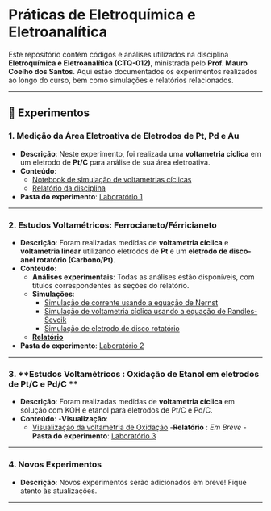 # Práticas de Eletroquímica e Eletroanalítica

Este repositório contém códigos e análises utilizados na disciplina **Eletroquímica e Eletroanalítica (CTQ-012)**, ministrada pelo **Prof. Mauro Coelho dos Santos**. Aqui estão documentados os experimentos realizados ao longo do curso, bem como simulações e relatórios relacionados.

---

## 📂 Experimentos

### 1. **Medição da Área Eletroativa de Eletrodos de Pt, Pd e Au**
   - **Descrição**: Neste experimento, foi realizada uma **voltametria cíclica** em um eletrodo de **Pt/C** para análise de sua área eletroativa.
   - **Conteúdo**:
     - [Notebook de simulação de voltametrias cíclicas](https://github.com/PassosSouza/LabsEletroquimica/blob/main/Laboratorio%201/Cyclic%20Voltammetry%20-%20From%20paper.ipynb)
     - [Relatório da disciplina](https://github.com/PassosSouza/LabsEletroquimica/blob/main/Laboratorio%201/Relatório_1___Eletroquimica_Eletroanalitica.pdf)
   - **Pasta do experimento**: [Laboratório 1](https://github.com/PassosSouza/LabsEletroquimica/tree/main/Laboratorio%201)

---

### 2. **Estudos Voltamétricos: Ferrocianeto/Férricianeto**
   - **Descrição**: Foram realizadas medidas de **voltametria cíclica** e **voltametria linear** utilizando eletrodos de **Pt** e um **eletrodo de disco-anel rotatório (Carbono/Pt)**.
   - **Conteúdo**:
     - **Análises experimentais**: Todas as análises estão disponíveis, com títulos correspondentes às seções do relatório.
     - **Simulações**:
       - [Simulação de corrente usando a equação de Nernst](https://github.com/PassosSouza/LabsEletroquimica/blob/main/Laboratorio%202/Teorias/Visualizar_Nernst.ipynb)
       - [Simulação de voltametria cíclica usando a equação de Randles-Sevcik](https://github.com/PassosSouza/LabsEletroquimica/blob/main/Laboratorio%202/Teorias/Eq%20Randles-Sevcik.ipynb)
       - [Simulação de eletrodo de disco rotatório](https://github.com/PassosSouza/LabsEletroquimica/blob/main/Laboratorio%202/Teorias/RRDE_.ipynb)
     - [**Relatório**](https://github.com/PassosSouza/LabsEletroquimica/blob/main/Laboratorio%202/Relatorio2_ViniciusPassos.pdf)
   - **Pasta do experimento**: [Laboratório 2](https://github.com/PassosSouza/LabsEletroquimica/tree/main/Laboratorio%202)

---
### 3. **Estudos Voltamétricos : Oxidação de Etanol em eletrodos de Pt/C e Pd/C **
   - **Descrição**: Foram realizadas medidas de **voltametria cíclica**  em solução com KOH e etanol para eletrodos de Pt/C e Pd/C.
   - **Conteúdo**:
      -**Visualização**:
        - [Visualizaçao da voltametria de Oxidação](https://github.com/PassosSouza/LabsEletroquimica/blob/main/Laboratorio%203/Pt-C_VC.ipynb)
      -**Relatório** : *Em Breve*
      -**Pasta do experimento**: [Laboratório 3](https://github.com/PassosSouza/LabsEletroquimica/tree/main/Laboratorio%203/Dados%20experimentais)
---

### 4. **Novos Experimentos**
   - **Descrição**: Novos experimentos serão adicionados em breve! Fique atento às atualizações.

---

